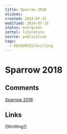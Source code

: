 ```yaml
---
title: Sparrow 2018
aliases: 
created: 2024-07-15
modified: 2024-07-15
status: evergreen
zettel: literature
source: publication
tags:
  - RESOURCES/knitting
---
```

# Sparrow 2018
## Comments
[Sparrow 2018](https://www.ravelry.com/patterns/sources/sparrow-2018)
## Links
[[Knitting]]
